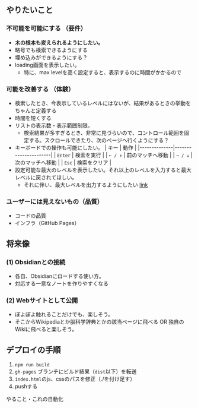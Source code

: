 ## やりたいこと

### 不可能を可能にする （要件）
- **木の根本も変えられるようにしたい。**
- 略号でも検索できるようにする
- 埋め込みができるようにする？
- loading画面を表示したい。
  - 特に、max levelを高く設定すると、表示するのに時間がかかるので

  
### 可能を改善する （体験）
- 検索したとき、今表示しているレベルにはないが、結果があるときの挙動をちゃんと定義する
- 時間を短くする
- リストの表示数・表示範囲制限。
  -  検索結果が多すぎるとき、非常に見づらいので、コントロール範囲を固定する。スクロールできたり、次のページへ行くようにする？
- キーボードでの操作も可能にしたい。
| キー         | 動作                 |
|--------------|----------------------|
| `Enter`      | 検索を実行           |
| `← / ↑`      | 前のマッチへ移動     |
| `→ / ↓`      | 次のマッチへ移動     |
| `Esc`        | 検索をクリア         |
- 設定可能な最大のレベルを表示したい。それ以上のレベルを入力すると最大レベルに戻されてほしい。
  - それに伴い、最大レベルを出力するようにしたい [link](scripts\gen_graph\gen_interactive.py) 

### ユーザーには見えないもの（品質）
- コードの品質
- インフラ（GitHub Pages）


## 将来像
### (1) Obsidianとの接続
- 各自、Obsidianにロードする使い方。
- 対応する一意なノートを作りやすくなる

### (2) Webサイトとして公開
- ぽよぽよ触れることだけでも、楽しそう。
- そこからWikipediaとか脳科学辞典とかの該当ページに飛べる OR 独自のWikiに飛べると楽しそう。


## デプロイの手順
1. `npm run build`
2. `gh-pages` ブランチにビルド結果（`dist`以下）を転送
3. `index.html`のjs、cssのパスを修正（./を付け足す）
4. pushする

やること・これの自動化